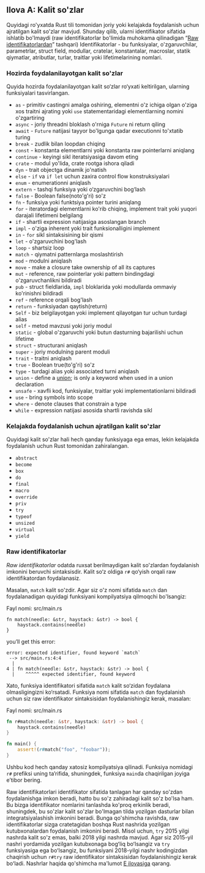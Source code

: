 ## Ilova A: Kalit so'zlar

Quyidagi ro'yxatda Rust tili tomonidan joriy yoki kelajakda foydalanish uchun ajratilgan kalit so'zlar mavjud.
Shunday qilib, ularni identifikator sifatida ishlatib bo'lmaydi (raw identifikatorlar bo'limida muhokama qilinadigan “[Raw identifikatorlardan][raw-identifiers]<!-- ignore -->” tashqari)
Identifikatorlar - bu funksiyalar, o'zgaruvchilar, parametrlar, struct field, modullar, cratelar, konstantalar, macroslar, statik qiymatlar, atributlar, turlar, traitlar yoki lifetimelarining nomlari.

[raw-identifiers]: #raw-identifiers

### Hozirda foydalanilayotgan kalit so'zlar

Quyida hozirda foydalanilayotgan kalit so‘zlar ro‘yxati keltirilgan, ularning funksiyalari tasvirlangan.

* `as` - primitiv castingni amalga oshiring, elementni o'z ichiga olgan o'ziga xos traitni ajrating yoki `use` statementaridagi elementlarning nomini o'zgartiring
* `async` -  joriy threadni bloklash o'rniga `Future` ni return qiling
* `await` - `Future` natijasi tayyor bo'lgunga qadar executionni to'xtatib turing
* `break` - zudlik bilan loopdan chiqing
* `const` - konstanta elementlarni yoki konstanta raw pointerlarni aniqlang
* `continue` - keyingi sikl iteratsiyasiga davom eting
* `crate` - modul yo'lida, crate rootga ishora qiladi
* `dyn` - trait objectga dinamik jo'natish
* `else` - `if` va `if let` uchun zaxira control flow konstruksiyalari
* `enum` - enumerationni aniqlash
* `extern` - tashqi funksiya yoki o‘zgaruvchini bog‘lash
* `false` - Boolean  false(noto'g'ri) so'z
* `fn` - funksiya yoki funktsiya pointer turini aniqlang
* `for` - iteratordagi elementlarni ko'rib chiqing, implement  trait yoki yuqori darajali  lifetimeni belgilang
* `if` - shartli expression natijasiga asoslangan branch
* `impl` - o'ziga inherent yoki trait funksionalligini implement
* `in` - `for` sikl sintaksisining bir qismi
* `let` - o'zgaruvchini bog'lash
* `loop` - shartsiz loop
* `match` - qiymatni patternlarga moslashtirish
* `mod` - modulni aniqlash
* `move` - make a closure take ownership of all its captures
* `mut` - reference, raw pointerlar yoki pattern bindingdagi o'zgaruvchanlikni bildiradi
* `pub` - struct fieldlarida, `impl` bloklarida yoki modullarda ommaviy ko'rinishni bildiradi
* `ref` - reference orqali bog'lash
* `return` - funksiyadan qaytish(return)
* `Self` - biz belgilayotgan yoki implement qilayotgan tur uchun turdagi alias
* `self` - metod mavzusi yoki joriy modul
* `static` - global o'zgaruvchi yoki butun dasturning bajarilishi uchun lifetime
* `struct` - structurani aniqlash
* `super` - joriy modulning parent moduli
* `trait` - traitni aniqlash
* `true` - Boolean true(to'g'ri) so'z
* `type` - turdagi alias yoki associated turni aniqlash
* `union` - define a [union][union]<!-- ignore -->; is only a keyword when used
  in a union declaration
* `unsafe` - xavfli kod, funksiyalar, traitlar yoki implementationlarni bildiradi
* `use` - bring symbols into scope
* `where` - denote clauses that constrain a type
* `while` - expression natijasi asosida shartli ravishda sikl

[union]: ../reference/items/unions.html

### Kelajakda foydalanish uchun ajratilgan kalit so'zlar

Quyidagi kalit so'zlar hali hech qanday funksiyaga ega emas, lekin kelajakda foydalanish uchun Rust tomonidan zahiralangan.

* `abstract`
* `become`
* `box`
* `do`
* `final`
* `macro`
* `override`
* `priv`
* `try`
* `typeof`
* `unsized`
* `virtual`
* `yield`

### Raw identifikatorlar

*Raw identifikatorlar* odatda ruxsat berilmaydigan kalit so'zlardan foydalanish imkonini beruvchi sintaksisdir. Kalit so‘z oldiga `r#` qo‘yish orqali raw identifikatordan foydalanasiz.

Masalan, `match` kalit so'zdir. Agar siz o'z nomi sifatida `match` dan foydalanadigan quyidagi funksiyani kompilyatsiya qilmoqchi bo'lsangiz:

<span class="filename">Fayl nomi: src/main.rs</span>

```rust,ignore,does_not_compile
fn match(needle: &str, haystack: &str) -> bool {
    haystack.contains(needle)
}
```

you’ll get this error:

```text
error: expected identifier, found keyword `match`
 --> src/main.rs:4:4
  |
4 | fn match(needle: &str, haystack: &str) -> bool {
  |    ^^^^^ expected identifier, found keyword
```

Xato, funksiya identifikatori sifatida `match` kalit so‘zidan foydalana olmasligingizni ko‘rsatadi. Funksiya nomi sifatida `match` dan foydalanish uchun siz raw identifikator sintaksisidan foydalanishingiz kerak, masalan:

<span class="filename">Fayl nomi: src/main.rs</span>

```rust
fn r#match(needle: &str, haystack: &str) -> bool {
    haystack.contains(needle)
}

fn main() {
    assert!(r#match("foo", "foobar"));
}
```

Ushbu kod hech qanday xatosiz kompilyatsiya qilinadi. Funksiya nomidagi `r#` prefiksi uning taʼrifida, shuningdek, funksiya `main`da chaqirilgan joyiga eʼtibor bering.

Raw identifikatorlari identifikator sifatida tanlagan har qanday so'zdan foydalanishga imkon beradi, hatto bu so'z zahiradagi kalit so'z bo'lsa ham. Bu bizga identifikator nomlarini tanlashda ko'proq erkinlik beradi, shuningdek, bu so'zlar kalit so'zlar bo'lmagan tilda yozilgan dasturlar bilan integratsiyalashish imkonini beradi. Bunga qo'shimcha ravishda, raw identifikatorlar sizga cratetagidan boshqa Rust nashrida yozilgan kutubxonalardan foydalanish imkonini beradi. Misol uchun, `try` 2015 yilgi nashrda kalit so'z emas, balki 2018 yilgi nashrda mavjud. Agar siz 2015-yil nashri yordamida yozilgan kutubxonaga bogʻliq boʻlsangiz va `try` funksiyasiga ega boʻlsangiz, bu funksiyani 2018-yilgi nashr kodingizdan chaqirish uchun `r#try` raw identifikator sintaksisidan foydalanishingiz kerak boʻladi.
Nashrlar haqida qo'shimcha ma'lumot [E ilovasiga][appendix-e]<!-- ignore --> qarang.

[appendix-e]: appendix-05-editions.html
